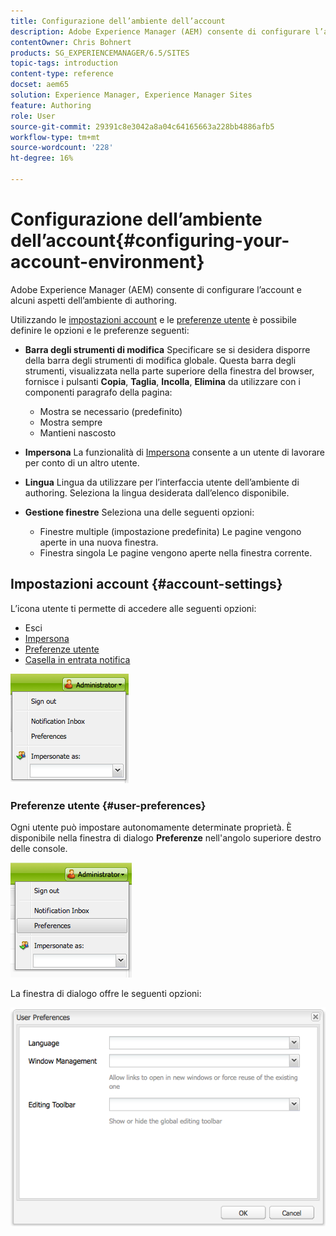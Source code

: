```yaml
---
title: Configurazione dell’ambiente dell’account
description: Adobe Experience Manager (AEM) consente di configurare l’account e alcuni aspetti dell’ambiente di authoring.
contentOwner: Chris Bohnert
products: SG_EXPERIENCEMANAGER/6.5/SITES
topic-tags: introduction
content-type: reference
docset: aem65
solution: Experience Manager, Experience Manager Sites
feature: Authoring
role: User
source-git-commit: 29391c8e3042a8a04c64165663a228bb4886afb5
workflow-type: tm+mt
source-wordcount: '228'
ht-degree: 16%

---
```


# Configurazione dell’ambiente dell’account{#configuring-your-account-environment}

Adobe Experience Manager (AEM) consente di configurare l’account e alcuni aspetti dell’ambiente di authoring.

Utilizzando le [impostazioni account](#account-settings) e le [preferenze utente](#user-preferences) è possibile definire le opzioni e le preferenze seguenti:

* **Barra degli strumenti di modifica**
Specificare se si desidera disporre della barra degli strumenti di modifica globale. Questa barra degli strumenti, visualizzata nella parte superiore della finestra del browser, fornisce i pulsanti **Copia**, **Taglia**, **Incolla**, **Elimina** da utilizzare con i componenti paragrafo della pagina:

   * Mostra se necessario (predefinito)
   * Mostra sempre
   * Mantieni nascosto

* **Impersona**
La funzionalità di [Impersona](/help/sites-administering/security.md#impersonating-another-user) consente a un utente di lavorare per conto di un altro utente.

* **Lingua**
Lingua da utilizzare per l’interfaccia utente dell’ambiente di authoring. Seleziona la lingua desiderata dall’elenco disponibile.

* **Gestione finestre**
Seleziona una delle seguenti opzioni:

   * Finestre multiple (impostazione predefinita)
Le pagine vengono aperte in una nuova finestra.
   * Finestra singola
Le pagine vengono aperte nella finestra corrente.

## Impostazioni account {#account-settings}

L’icona utente ti permette di accedere alle seguenti opzioni:

* Esci
* [Impersona](/help/sites-administering/security.md#impersonating-another-user)
* [Preferenze utente](#user-preferences)
* [Casella in entrata notifica](/help/sites-classic-ui-authoring/author-env-inbox.md)

![chlimage_1-122](assets/chlimage_1-122.png)

### Preferenze utente {#user-preferences}

Ogni utente può impostare autonomamente determinate proprietà. È disponibile nella finestra di dialogo **Preferenze** nell&#39;angolo superiore destro delle console.

![schermata_shot_2012-02-08at105033am](assets/screen_shot_2012-02-08at105033am.png)

La finestra di dialogo offre le seguenti opzioni:

![chlimage_1-123](assets/chlimage_1-123.png)
